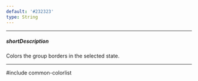 ```yaml
---
default: '#232323'
type: String
---
```

---
##### shortDescription
Colors the group borders in the selected state.

---
#include common-colorlist